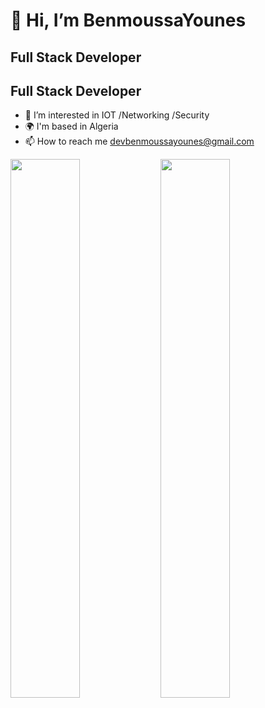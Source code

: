  # **👋 Hi, I’m BenmoussaYounes**
  ## Full Stack Developer
   ## Full Stack Developer
- 👀 I’m interested in IOT /Networking  /Security 
- 🌍 I'm based in Algeria
- 📫 How to reach me devbenmoussayounes@gmail.com
 
<img align="left" width="47%" src="https://github-readme-stats.vercel.app/api?username=BenmoussaYounes&show_icons=true&theme=default"/>
<img align="left" width="47%" src="https://github-readme-stats.vercel.app/api/top-langs/?username=BenmoussaYounes&langs_count=8&hide_title=true&hide_progress=true&hide=Cmake,jupyternotebook&layout=default"/>
